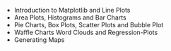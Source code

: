 - Introduction to Matplotlib and Line Plots
- Area Plots, Histograms and Bar Charts
- Pie Charts, Box Plots, Scatter Plots and Bubble Plot
- Waffle Charts Word Clouds and Regression-Plots
- Generating Maps
